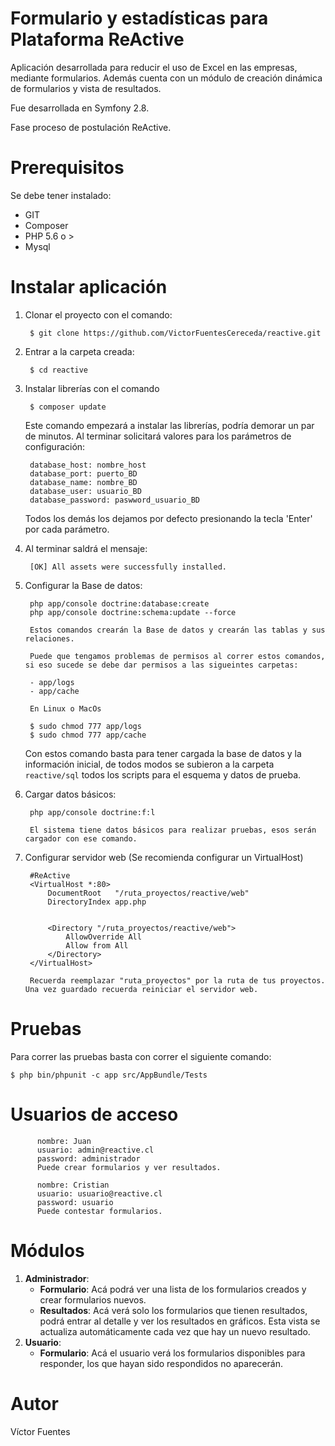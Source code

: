 Formulario y estadísticas para Plataforma ReActive
========

Aplicación desarrollada para reducir el uso de Excel en las empresas, mediante formularios. Además cuenta con un módulo 
de creación dinámica de formularios y vista de resultados.

Fue desarrollada en Symfony 2.8.

Fase proceso de postulación ReActive.

Prerequisitos
========

Se debe tener instalado:
- GIT
- Composer
- PHP 5.6 o >
- Mysql

Instalar aplicación
========
1. Clonar el proyecto con el comando:<br>

        $ git clone https://github.com/VictorFuentesCereceda/reactive.git

2. Entrar a la carpeta creada: <br>
    
        $ cd reactive

3. Instalar librerías con el comando
  
        $ composer update 
    
   Este comando empezará a instalar las librerías, podría demorar un par de minutos. 
   Al terminar solicitará valores para los parámetros de configuración:
   
        database_host: nombre_host
        database_port: puerto_BD
        database_name: nombre_BD
        database_user: usuario_BD
        database_password: paswword_usuario_BD
    
    Todos los demás los dejamos por defecto presionando la tecla 'Enter' por cada parámetro.
    
4. Al terminar  saldrá el mensaje:
        
        [OK] All assets were successfully installed. 
        
5. Configurar la Base de datos:
  
        php app/console doctrine:database:create
        php app/console doctrine:schema:update --force
        
        Estos comandos crearán la Base de datos y crearán las tablas y sus relaciones.
        
        Puede que tengamos problemas de permisos al correr estos comandos, si eso sucede se debe dar permisos a las sigueintes carpetas:
        
        - app/logs
        - app/cache
        
        En Linux o MacOs
        
        $ sudo chmod 777 app/logs
        $ sudo chmod 777 app/cache
        
    Con estos comando basta para tener cargada la base de datos y la información inicial, de todos modos se subieron a la carpeta `reactive/sql` todos los scripts para el esquema y datos de prueba. 
        
6. Cargar datos básicos:

        php app/console doctrine:f:l
        
        El sistema tiene datos básicos para realizar pruebas, esos serán cargador con ese comando.
         
7. Configurar servidor web (Se recomienda configurar un VirtualHost) 

        #ReActive
        <VirtualHost *:80>
            DocumentRoot   "/ruta_proyectos/reactive/web"
            DirectoryIndex app.php
            

            <Directory "/ruta_proyectos/reactive/web">
                AllowOverride All
                Allow from All
            </Directory>
        </VirtualHost>
        
        Recuerda reemplazar "ruta_proyectos" por la ruta de tus proyectos. Una vez guardado recuerda reiniciar el servidor web.
     
Pruebas
===

Para correr las pruebas basta con correr el siguiente comando:
 
    $ php bin/phpunit -c app src/AppBundle/Tests

Usuarios de acceso
====      
          nombre: Juan
          usuario: admin@reactive.cl
          password: administrador
          Puede crear formularios y ver resultados.
          
          nombre: Cristian
          usuario: usuario@reactive.cl
          password: usuario
          Puede contestar formularios. 

Módulos
===

1.  **Administrador**:
    - **Formulario**: Acá podrá ver una lista de los formularios creados y crear formularios nuevos.
    - **Resultados**: Acá verá solo los formularios que tienen resultados, podrá entrar al detalle y ver los resultados en gráficos. Esta vista se actualiza automáticamente cada vez que hay un nuevo resultado. 
2. **Usuario**:
    - **Formulario**: Acá el usuario verá los formularios disponibles para responder, los que hayan sido respondidos no aparecerán.

Autor
====
Víctor Fuentes